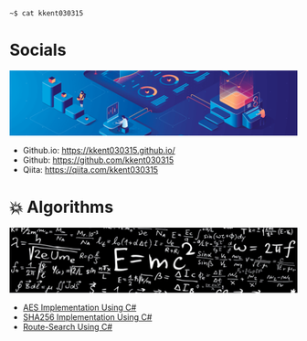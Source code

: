 ```sh
~$ cat kkent030315
```

# Socials

![IMAGE](https://github.com/kkent030315/kkent030315/blob/master/social3.png)

- Github.io: https://kkent030315.github.io/  
- Github: https://github.com/kkent030315  
- Qiita: https://qiita.com/kkent030315

# 💥 Algorithms

![IMAGE](https://github.com/kkent030315/kkent030315/blob/master/math895528min.jpg)

- [AES Implementation Using C#](https://github.com/kkent030315/CSharp-AES-Algorhythm)
- [SHA256 Implementation Using C#](https://github.com/kkent030315/SHA256-Algorithm-CSharp)
- [Route-Search Using C#](https://github.com/kkent030315/Route-Search-Algorithm)
